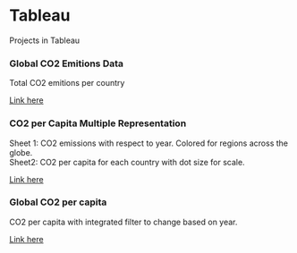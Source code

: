 # Tableau
Projects in Tableau

### Global CO2 Emitions Data ###

Total CO2 emitions per country

[Link here](https://public.tableau.com/app/profile/ty.emmert/viz/GlobalCO2EmitionsData/Sheet1)

### CO2 per Capita Multiple Representation ###

Sheet 1: CO2 emissions with respect to year. Colored for regions across the globe.  
Sheet2: CO2 per capita for each country with dot size for scale.

[Link here](https://public.tableau.com/app/profile/ty.emmert/viz/CO2perCapitaMultipleRepresentation/Dashboard1)

### Global CO2 per capita ###

CO2 per capita with integrated filter to change based on year.

[Link here](https://public.tableau.com/app/profile/ty.emmert/viz/LinkingDatainTableauDEMO_16720807380570/Sheet1)
